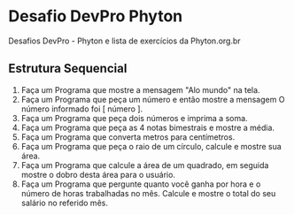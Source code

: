 # Desafio DevPro Phyton
 Desafios DevPro - Phyton e lista de exercícios da Phyton.org.br
 
 ## Estrutura Sequencial
 1. Faça um Programa que mostre a mensagem "Alo mundo" na tela.
 2. Faça um Programa que peça um número e então mostre a mensagem O número informado foi [ número ].
 3. Faça um Programa que peça dois números e imprima a soma.
 4. Faça um Programa que peça as 4 notas bimestrais e mostre a média.
 5. Faça um Programa que converta metros para centímetros.
 6. Faça um Programa que peça o raio de um círculo, calcule e mostre sua área.
 7. Faça um Programa que calcule a área de um quadrado, em seguida mostre o dobro desta área para o usuário.
 8. Faça um Programa que pergunte quanto você ganha por hora e o número de horas trabalhadas no mês. Calcule e mostre o total do seu salário no referido mês. 
